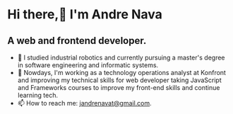 # Hi there,👋 I'm Andre Nava

## A web and frontend developer.

- 👔 I studied  industrial robotics and currently pursuing a master's degree in software engineering and informatic systems. 
- 🌱 Nowdays, I'm working as a technology operations analyst at Konfront and improving my technical skills for web developer taking JavaScript and Frameworks courses to improve my front-end skills and continue learning tech.
- 📫 How to reach me: jandrenavat@gmail.com.
